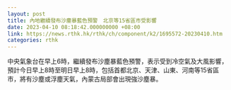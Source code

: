 ```yaml
---
layout: post
title: 內地繼續發布沙塵暴藍色預警　北京等15省區市受影響
date: 2023-04-10 08:18:42.000000000 +08:00
link: https://news.rthk.hk/rthk/ch/component/k2/1695572-20230410.htm
categories: rthk
---
```


中央氣象台在早上6時，繼續發布沙塵暴藍色預警，表示受到冷空氣及大風影響，預計今日早上8時至明日早上8時，包括首都北京、天津、山東、河南等15省區市，將有沙塵或浮塵天氣，內蒙古局部會出現強沙塵暴。
